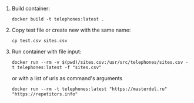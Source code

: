 1) Build container:
    ```
    docker build -t telephones:latest .
    ```

2) Copy test file or create new with the same name:
    ```
    cp test.csv sites.csv
    ```

3) Run container with file input:
    ```
    docker run --rm -v $(pwd)/sites.csv:/usr/src/telephones/sites.csv -t telephones:latest -f "sites.csv"
    ```
    or with a list of urls as command's arguments
    ```
    docker run --rm -t telephones:latest "https://masterdel.ru" "https://repetitors.info"
    ```
